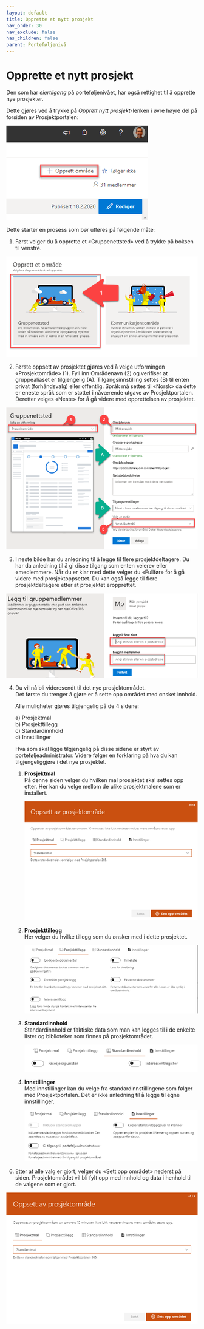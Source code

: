 ```yaml
---
layout: default
title: Opprette et nytt prosjekt
nav_order: 30
nav_exclude: false
has_children: false
parent: Porteføljenivå
---
```


# Opprette et nytt prosjekt

Den som har *eiertilgang* på porteføljenivået, har også rettighet til å opprette nye prosjekter. 

Dette gjøres ved å trykke på *Opprett nytt prosjekt*-lenken i øvre høyre del på forsiden av Prosjektportalen:

![](./media/image35.png)

Dette starter en prosess som bør utføres på følgende måte:

1. Først velger du å opprette et «Gruppenettsted» ved å trykke på
boksen til venstre.  

![](./media/image37.png)

2. Første oppsett av prosjektet gjøres ved å velge utformingen «Prosjektområde» (1). Fyll inn Områdenavn (2) og verifiser at gruppealiaset er tilgjengelig (A). Tilgangsinnstilling settes (B) til enten privat (forhåndsvalg) eller offentlig. Språk må settes til «Norsk» da dette er eneste språk som er støttet i nåværende utgave av Prosjektportalen. Deretter velges «Neste» for å gå videre med opprettelsen av prosjektet.  

![](./media/image38.png)

3. I neste bilde har du anledning til å legge til flere prosjektdeltagere. Du har da anledning til å gi disse tilgang som
enten «eiere» eller «medlemmer». Når du er klar med dette velger du
«Fullfør» for å gå videre med prosjektoppsettet. Du kan også legge til flere prosjektdeltagere etter at prosjektet eropprettet.

![](./media/image39.png)

4. Du vil nå bli videresendt til det nye prosjektområdet.  
Det første du trenger å gjøre er å sette opp området med ønsket innhold.  
      
    Alle muligheter gjøres tilgjengelig på de 4 sidene:  
      
    a) Prosjektmal  
    b) Prosjekttillegg  
    c) Standardinnhold  
    d) Innstillinger  
      
    Hva som skal ligge tilgjengelig på disse sidene er styrt av
    porteføljeadministrator. Videre følger en forklaring på hva du kan
    tilgjengeliggjøre i det nye prosjektet.
    
    1.  **Prosjektmal**  
        På denne siden velger du hvilken mal prosjektet skal settes opp etter. Her kan du velge mellom de ulike prosjektmalene som er installert.  
          
        ![](./media/image40.png)
    
    2.  **Prosjekttillegg**  
        Her velger du hvilke tillegg som du ønsker med i dette
        prosjektet.  
          
        ![](./media/image41.png)
    
    3.  **Standardinnhold**  
        Standardinnhold er faktiske data som man kan legges til i de enkelte lister og biblioteker som finnes på prosjektområdet.  
          
        ![](./media/image42.png)
    
    4.  **Innstillinger**  
        Med innstillinger kan du velge fra standardinnstillingene som følger med Prosjektportalen. Det er ikke anledning til å legge til egne innstillinger.  
        
        ![](./media/image43.png)

6)  Etter at alle valg er gjort, velger du «Sett opp området» nederst på siden. Prosjektområdet vil bli fylt opp med innhold og data i henhold til de valgene som er gjort.

![](./media/image40.png) 